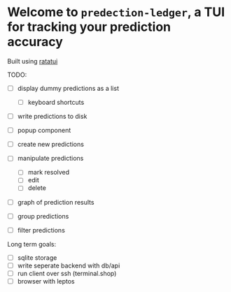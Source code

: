 # Welcome to `predection-ledger`, a TUI for tracking your prediction accuracy

Built using [ratatui](https://github.com/ratatui-org/ratatui)

TODO: 
- [ ] display dummy predictions as a list
    - [ ] keyboard shortcuts
- [ ] write predictions to disk
- [ ] popup component
- [ ] create new predictions
- [ ] manipulate predictions
    - [ ] mark resolved
    - [ ] edit
    - [ ] delete
- [ ] graph of prediction results
- [ ] group predictions
- [ ] filter predictions


Long term goals:
- [ ] sqlite storage
- [ ] write seperate backend with db/api
- [ ] run client over ssh (terminal.shop)
- [ ] browser with leptos
